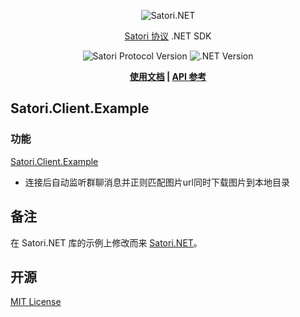 ﻿<div align="center">

![Satori.NET](./assets/banner.png)

[Satori 协议](https://satori.js.org/zh-CN/) .NET SDK

![Satori Protocol Version](https://img.shields.io/badge/Satori_Protocol-v1-8d80e6)
![.NET Version](https://img.shields.io/badge/.NET-6-512bd4)

**[使用文档](https://docs.bsdayo.moe/Satori.NET/) | [API 参考](https://docs.bsdayo.moe/Satori.NET/api/)**

</div>

## Satori.Client.Example

### 功能

[Satori.Client.Example](./examples/Satori.Client.Example)

- 连接后自动监听群聊消息并正则匹配图片url同时下载图片到本地目录

## 备注

在 Satori.NET 库的示例上修改而来 [Satori.NET](https://github.com/bsdayo/Satori.NET/)。

## 开源

[MIT License](https://github.com/bsdayo/Satori-ImageSaver/blob/main/LICENSE)
